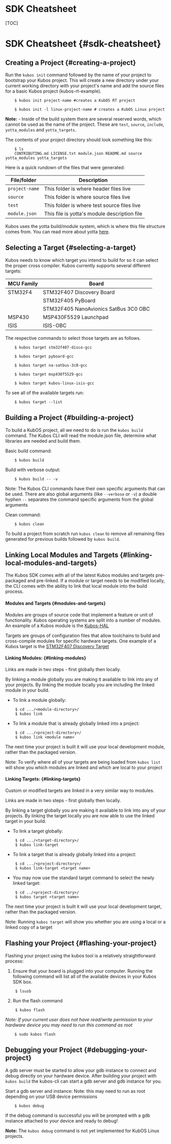# SDK Cheatsheet

[TOC]

# SDK Cheatsheet {#sdk-cheatsheet}

## Creating a Project {#creating-a-project}

Run the `kubos init` command followed by the name of your project to bootstrap your Kubos project. This will create a new directory under your current working directory with your project's name and add the source files for a basic Kubos project (kubos-rt-example).

        $ kubos init project-name #creates a KubOS RT project

        $ kubos init -l linux-project-name # creates a KubOS Linux project

**Note:** - Inside of the build system there are several reserved words, which cannot be used as the name of the project. These are `test`, `source`, `include`, `yotta_modules` and `yotta_targets`.

The contents of your project directory should look something like this:

        $ ls
        CONTRIBUTING.md LICENSE.txt module.json README.md source yotta_modules yotta_targets

Here is a quick rundown of the files that were generated:

| File/folder   | Description  |
| ------------- |-------------|
| `project-name` | This folder is where header files live |
| `source`   | This folder is where source files live |
| `test`    | This folder is where test source files live |
| `module.json` | This file is yotta's module description file |


Kubos uses the yotta build/module system, which is where this file structure comes from. You can read more about yotta [here](http://yottadocs.mbed.com/).

## Selecting a Target {#selecting-a-target}

Kubos needs to know which target you intend to build for so it can select the proper cross compiler. Kubos currently supports several different targets:

| MCU Family   | Board  |
| ------------- |-------------|
| STM32F4 | STM32F407 Discovery Board |
|    |  STM32F405 PyBoard |
|  | STM32F405 NanoAvionics SatBus 3C0 OBC |
| MSP430     | MSP430F5529 Launchpad |
| ISIS       | ISIS-OBC |


The respective commands to select those targets are as follows.

        $ kubos target stm32f407-disco-gcc

        $ kubos target pyboard-gcc

        $ kubos target na-satbus-3c0-gcc

        $ kubos target msp430f5529-gcc

        $ kubos target kubos-linux-isis-gcc

To see all of the available targets run:

        $ kubos target --list

## Building a Project {#building-a-project}

To build a KubOS project, all we need to do is run the `kubos build` command. The Kubos CLI will read the module.json file, determine what libraries are needed and build them.

Basic build command:

        $ kubos build

Build with verbose output:

        $ kubos build -- -v

Note: The Kubos CLI commands have their own specific arguments that can be used. There are also global arguments (like `--verbose` or `-v`) a double hyphen `--` separates the command specific arguments from the global arguments

Clean command:

        $ kubos clean

To build a project from scratch run `kubos clean` to remove all remaining files generated for previous builds followed by `kubos build`.

## Linking Local Modules and Targets {#linking-local-modules-and-targets}

The Kubos SDK comes with all of the latest Kubos modules and targets pre-packaged and pre-linked. If a module or target needs to be modified locally, the CLI comes with the ability to link that local module into the build process.

#### Modules and Targets {#modules-and-targets}

Modules are groups of source code that implement a feature or unit of functionality. Kubos operating systems are split into a number of modules. An example of a Kubos module is the [Kubos-HAL](https://github.com/kubostech/kubos/tree/master/hal/kubos-hal)

Targets are groups of configuration files that allow toolchains to build and cross-compile modules for specific hardware targets. One example of a Kubos target is the [STM32F407 Discovery Target](https://github.com/kubostech/kubos/tree/master/targets/target-stm32f407-disco-gcc)

#### Linking Modules: {#linking-modules}

 Links are made in two steps - first globally then locally.

 By linking a module globally you are making it available to link into any of your projects. By linking the module locally you are including the linked module in your build.

 * To link a module globally:

        $ cd .../<module-directory>/
        $ kubos link

 * To link a module that is already globally linked into a project:

        $ cd .../<project-directory>/
        $ kubos link <module name>

The next time your project is built it will use your local development module, rather than the packaged version.

Note: To verify where all of your targets are being loaded from `kubos list` will show you which modules are linked and which are local to your project

#### Linking Targets: {#linking-targets}

 Custom or modified targets are linked in a very similar way to modules.

 Links are made in two steps - first globally then locally.

 By linking a target globally you are making it available to link into any of your projects. By linking the target locally you are now able to use the linked target in your build.

 * To link a target globally:

        $ cd .../<target-directory>/
        $ kubos link-target

 * To link a target that is already globally linked into a project:

        $ cd .../<project-directory>/
        $ kubos link-target <target name>

 * You may now use the standard target command to select the newly linked target:

        $ cd ../<project-directory>/
        $ kubos target <target name>

The next time your project is built it will use your local development target, rather than the packaged version.

Note: Running `kubos target` will show you whether you are using a local or a linked copy of a target

## Flashing your Project {#flashing-your-project}

Flashing your project using the kubos tool is a relatively straightforward process:

1. Ensure that your board is plugged into your computer. Running the following command will list all of the available devices in your Kubos SDK box.

        $ lsusb

2. Run the flash command

        $ kubos flash

*Note: If your current user does not have read/write permission to your hardware device you may need to run this command as root*

        $ sudo kubos flash

## Debugging your Project {#debugging-your-project}

A gdb server must be started to allow your gdb instance to connect and debug directly on your hardware device.
After building your project with `kubos build` the kubos-cli can start a gdb server and gdb instance for you.

Start a gdb server and instance:
Note: this may need to run as root depending on your USB device permissions

        $ kubos debug

If the debug command is successful you will be prompted with a gdb instance attached to your device and ready to debug!

**Note:** The `kubos debug` command is not yet implemented for KubOS Linux projects.
